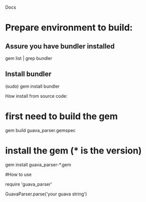 Docs


# Prepare environment to build:

## Assure you have bundler installed
gem list | grep bundler

## Install bundler
(sudo) gem install bundler

How install from source code:

# first need to build the gem
gem build guava_parser.gemspec

# install the gem (* is the version)
gem install guava_parser-*.gem



#How to use

require 'guava_parser'

GuavaParser.parse('your guava string')